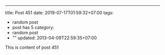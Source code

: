 ---
title: Post 451
date: 2019-07-17T01:59:32+07:00
tags:
  - random post
  - post has 5
category:
  - random post
  - ""
updated: 2013-04-09T22:59:35+07:00

This is content of post 451